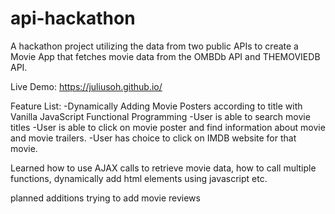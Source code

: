 # api-hackathon
A hackathon project utilizing the data from two public APIs to create a Movie App that fetches movie data from the OMBDb API and THEMOVIEDB API.

Live Demo: https://juliusoh.github.io/

Feature List:
-Dynamically Adding Movie Posters according to title with Vanilla JavaScript Functional Programming
-User is able to search movie titles 
-User is able to click on movie poster and find information about movie and movie trailers.
-User has choice to click on IMDB website for that movie.

Learned 
how to use AJAX calls to retrieve movie data, how to call multiple functions, dynamically add html elements using javascript etc.

planned additions
trying to add movie reviews